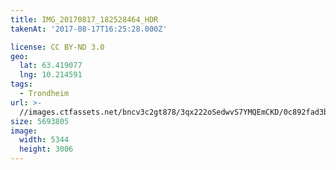 ```yaml
---
title: IMG_20170817_182528464_HDR
takenAt: '2017-08-17T16:25:28.000Z'

license: CC BY-ND 3.0
geo:
  lat: 63.419077
  lng: 10.214591
tags:
  - Trondheim
url: >-
  //images.ctfassets.net/bncv3c2gt878/3qx222oSedwvS7YMQEmCKD/0c892fad3b4af2d25e1cf3f4e45bb20c/img_20170817_182528464_hdr_36589301076_o
size: 5693805
image:
  width: 5344
  height: 3006
---
```

